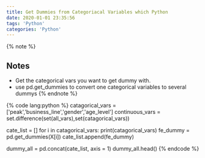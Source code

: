 ```yaml
---
title: Get Dummies from Categoriacal Variables which Python
date: 2020-01-01 23:35:56
tags: 'Python'
categories: 'Python'
---
```


{% note %}

## Notes

- Get the categorical vars you want to get dummy with.
- use pd.get_dummies to convert one categorical variables to several dummys
{% endnote %}

{% code lang:python %}
catagorical_vars = ['peak','business_line','gender','age_level']
continuous_vars = set.difference(set(all_vars),set(catagorical_vars))

cate_list = []
for i in catagorical_vars:
    print(catagorical_vars)
    fe_dummy = pd.get_dummies(X[i])
    cate_list.append(fe_dummy)
    
dummy_all = pd.concat(cate_list, axis = 1)
dummy_all.head()
{% endcode %}